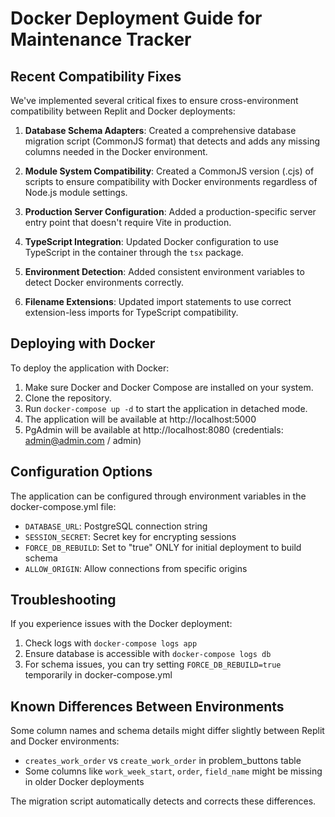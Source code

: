 # Docker Deployment Guide for Maintenance Tracker

## Recent Compatibility Fixes

We've implemented several critical fixes to ensure cross-environment compatibility between Replit and Docker deployments:

1. **Database Schema Adapters**: Created a comprehensive database migration script (CommonJS format) that detects and adds any missing columns needed in the Docker environment.

2. **Module System Compatibility**: Created a CommonJS version (.cjs) of scripts to ensure compatibility with Docker environments regardless of Node.js module settings.

3. **Production Server Configuration**: Added a production-specific server entry point that doesn't require Vite in production.

4. **TypeScript Integration**: Updated Docker configuration to use TypeScript in the container through the `tsx` package.

5. **Environment Detection**: Added consistent environment variables to detect Docker environments correctly.

6. **Filename Extensions**: Updated import statements to use correct extension-less imports for TypeScript compatibility.

## Deploying with Docker

To deploy the application with Docker:

1. Make sure Docker and Docker Compose are installed on your system.
2. Clone the repository.
3. Run `docker-compose up -d` to start the application in detached mode.
4. The application will be available at http://localhost:5000
5. PgAdmin will be available at http://localhost:8080 (credentials: admin@admin.com / admin)

## Configuration Options

The application can be configured through environment variables in the docker-compose.yml file:

- `DATABASE_URL`: PostgreSQL connection string
- `SESSION_SECRET`: Secret key for encrypting sessions
- `FORCE_DB_REBUILD`: Set to "true" ONLY for initial deployment to build schema
- `ALLOW_ORIGIN`: Allow connections from specific origins

## Troubleshooting

If you experience issues with the Docker deployment:

1. Check logs with `docker-compose logs app`
2. Ensure database is accessible with `docker-compose logs db`
3. For schema issues, you can try setting `FORCE_DB_REBUILD=true` temporarily in docker-compose.yml

## Known Differences Between Environments

Some column names and schema details might differ slightly between Replit and Docker environments:

- `creates_work_order` vs `create_work_order` in problem_buttons table
- Some columns like `work_week_start`, `order`, `field_name` might be missing in older Docker deployments

The migration script automatically detects and corrects these differences.